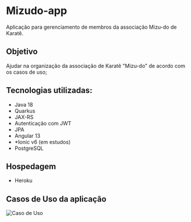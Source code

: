 # Mizudo-app
Aplicação para gerenciamento de membros da associação Mizu-do de Karatê.

## Objetivo
  Ajudar na organização da associação de Karatê "Mizu-do" de acordo com os casos de uso;
  
## Tecnologias utilizadas:
 - Java 18
 - Quarkus
  - JAX-RS
  - Autenticação com JWT
  - JPA
 - Angular 13
 - *Ionic v6 (em estudos)  
 - PostgreSQL

## Hospedagem
  - Heroku

## Casos de Uso da aplicação

  ![Caso de Uso](https://www.plantuml.com/plantuml/proxy?cache=no&src=https://github.com/arrudalabs/mizudo-app/raw/main/usecases.puml)
